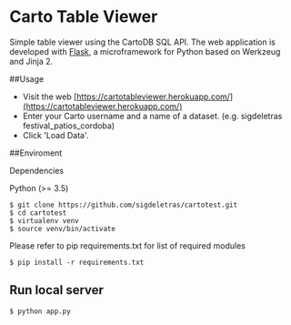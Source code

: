 # Carto Table Viewer
Simple table viewer using the CartoDB SQL API. The web application is developed with [Flask](http://flask.pocoo.org/), a microframework for Python based on Werkzeug and Jinja 2.

##Usage 
- Visit the web [https://cartotableviewer.herokuapp.com/](https://cartotableviewer.herokuapp.com/)
- Enter your Carto username and a name of a dataset. (e.g. sigdeletras festival_patios_cordoba)
- Click 'Load Data'.

##Enviroment

Dependencies

Python (>= 3.5)

```
$ git clone https://github.com/sigdeletras/cartotest.git
$ cd cartotest
$ virtualenv venv
$ source venv/bin/activate
```

Please refer to pip requirements.txt for list of required modules
```
$ pip install -r requirements.txt
```

## Run local server ##

```
$ python app.py
```
